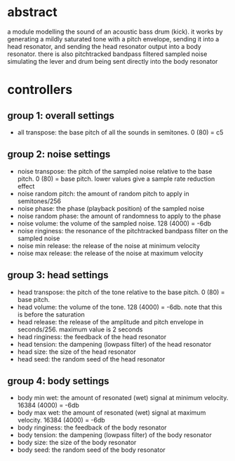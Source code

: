 # abstract

a module modelling the sound of an acoustic bass drum (kick). it works by generating a mildly saturated tone with a pitch envelope, sending it into a head resonator, and sending the head resonator output into a body resonator. there is also pitchtracked bandpass filtered sampled noise simulating the lever and drum being sent directly into the body resonator

# controllers

## group 1: overall settings

- all transpose: the base pitch of all the sounds in semitones. 0 (80) = c5

## group 2: noise settings

- noise transpose: the pitch of the sampled noise relative to the base pitch. 0 (80) = base pitch. lower values give a sample rate reduction effect
- noise random pitch: the amount of random pitch to apply in semitones/256
- noise phase: the phase (playback position) of the sampled noise
- noise random phase: the amount of randomness to apply to the phase
- noise volume: the volume of the sampled noise. 128 (4000) = -6db
- noise ringiness: the resonance of the pitchtracked bandpass filter on the sampled noise
- noise min release: the release of the noise at minimum velocity
- noise max release: the release of the noise at maximum velocity

## group 3: head settings

- head transpose: the pitch of the tone relative to the base pitch. 0 (80) = base pitch.
- head volume: the volume of the tone. 128 (4000) = -6db. note that this is before the saturation
- head release: the release of the amplitude and pitch envelope in seconds/256. maximum value is 2 seconds
- head ringiness: the feedback of the head resonator
- head tension: the dampening (lowpass filter) of the head resonator
- head size: the size of the head resonator
- head seed: the random seed of the head resonator

## group 4: body settings

- body min wet: the amount of resonated (wet) signal at minimum velocity. 16384 (4000) = -6db
- body max wet: the amount of resonated (wet) signal at maximum velocity. 16384 (4000) = -6db
- body ringiness: the feedback of the body resonator
- body tension: the dampening (lowpass filter) of the body resonator
- body size: the size of the body resonator
- body seed: the random seed of the body resonator